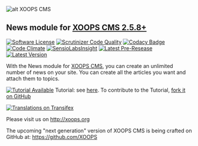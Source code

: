 ![alt XOOPS CMS](http://xoops.org/images/logoXoops4GithubRepository.png)
## News module for [XOOPS CMS 2.5.8+](https://xoops.org)
[![Software License](https://img.shields.io/badge/license-GPL-brightgreen.svg?style=flat)](LICENSE) 
[![Scrutinizer Code Quality](https://img.shields.io/scrutinizer/g/mambax7/news.svg?style=flat)](https://scrutinizer-ci.com/g/mambax7/news/?branch=master)
[![Codacy Badge](https://api.codacy.com/project/badge/grade/2d27c0023ee54f0b9ba2b5d17a68b2a5)](https://www.codacy.com/app/mambax7/news)
[![Code Climate](https://img.shields.io/codeclimate/github/mambax7/news.svg?style=flat)](https://codeclimate.com/github/mambax7/news)
[![SensioLabsInsight](https://insight.sensiolabs.com/projects/ee2f6ad8-0de5-41f4-b804-10898953ad7f/mini.png)](https://insight.sensiolabs.com/projects/ee2f6ad8-0de5-41f4-b804-10898953ad7f)
[![Latest Pre-Resease](https://img.shields.io/github/tag/XoopsModules25x/news.svg?style=flat)](https://github.com/XoopsModules25x/news/tags/)
[![Latest Version](https://img.shields.io/github/release/XoopsModules25x/news.svg?style=flat)](https://github.com/XoopsModules25x/news/releases/)

With the News module for [XOOPS CMS](http://xoops.org), you can create an unlimited number of news on your site. You can create all the articles you want and attach them to topics.

[![Tutorial Available](http://xoops.org/images/tutorial-available-blue.svg)](https://www.gitbook.com/book/xoops/xoops-news-module/) Tutorial: see [here](https://www.gitbook.com/book/xoops/xoops-news-module-tutorial/). 
To contribute to the Tutorial, [fork it on GitHub](https://github.com/XoopsDocs/news-tutorial)

[![Translations on Transifex](http://xoops.org/images/translations-transifex-blue.svg)](https://www.transifex.com/xoops) 

Please visit us on http://xoops.org

The upcoming "next generation" version of XOOPS CMS is being crafted on GitHub at: https://github.com/XOOPS
